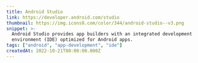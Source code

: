 ```yaml
---
title: Android Studio
link: https://developer.android.com/studio
thumbnail: https://img.icons8.com/color/344/android-studio--v3.png
snippet: >-
  Android Studio provides app builders with an integrated development
  environment (IDE) optimized for Android apps.
tags: ["android", "app-development", "ide"]
createdAt: 2022-10-21T00:00:00.000Z
---
```

